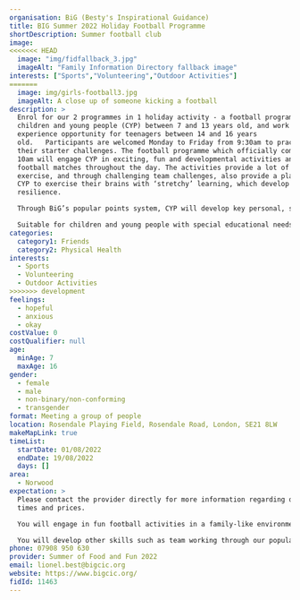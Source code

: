 ```yaml
---
organisation: BiG (Besty's Inspirational Guidance)
title: BIG Summer 2022 Holiday Football Programme
shortDescription: Summer football club
image:
<<<<<<< HEAD
  image: "img/fidfallback_3.jpg"
  imageAlt: "Family Information Directory fallback image"
interests: ["Sports","Volunteering","Outdoor Activities"]
=======
  image: img/girls-football3.jpg
  imageAlt: A close up of someone kicking a football
description: >
  Enrol for our 2 programmes in 1 holiday activity - a football programme for
  children and young people (CYP) between 7 and 13 years old, and work
  experience opportunity for teenagers between 14 and 16 years
  old.   Participants are welcomed Monday to Friday from 9:30am to practice
  their starter challenges. The football programme which officially commences at
  10am will engage CYP in exciting, fun and developmental activities and
  football matches throughout the day. The activities provide a lot of physical
  exercise, and through challenging team challenges, also provide a platform for
  CYP to exercise their brains with ‘stretchy’ learning, which develop
  resilience.

  Through BiG’s popular points system, CYP will develop key personal, social and transferable skills such as team working and will be educated about healthy lifestyles including nutrition.

  Suitable for children and young people with special educational needs and disabilities.
categories:
  category1: Friends
  category2: Physical Health
interests:
  - Sports
  - Volunteering
  - Outdoor Activities
>>>>>>> development
feelings:
  - hopeful
  - anxious
  - okay
costValue: 0
costQualifier: null
age:
  minAge: 7
  maxAge: 16
gender:
  - female
  - male
  - non-binary/non-conforming
  - transgender
format: Meeting a group of people
location: Rosendale Playing Field, Rosendale Road, London, SE21 8LW
makeMapLink: true
timeList:
  startDate: 01/08/2022
  endDate: 19/08/2022
  days: []
area:
  - Norwood
expectation: >
  Please contact the provider directly for more information regarding delivery
  times and prices. 

  You will engage in fun football activities in a family-like environment. You can be at any level and you will still be welcome and will not feel out of place. You will get lots of physical exercise, and through challenging yourself, with exercise your brain as well as testing yourself in a safe fun environment with ‘stretchy’ learning, which will develop your resilience.

  You will develop other skills such as team working through our popular reward system while meeting new friends.
phone: 07908 950 630
provider: Summer of Food and Fun 2022
email: lionel.best@bigcic.org
website: https://www.bigcic.org/
fidId: 11463
---
```

